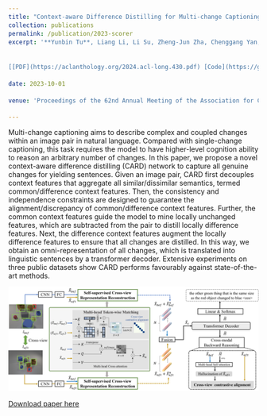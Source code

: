 ```yaml
---
title: "Context-aware Difference Distilling for Multi-change Captioning"
collection: publications
permalink: /publication/2023-scorer
excerpt: '**Yunbin Tu**, Liang Li, Li Su, Zheng-Jun Zha, Chenggang Yan, Qingming Huang.


[[PDF](https://aclanthology.org/2024.acl-long.430.pdf) [Code](https://github.com/tuyunbin/CARD) [Poster](/assets/acl24_poster.pdf)'

date: 2023-10-01

venue: 'Proceedings of the 62nd Annual Meeting of the Association for Computational Linguistics (Volume 1: Long Papers), 7941–7956'

---
```


Multi-change captioning aims to describe complex and coupled changes within an image pair in natural language. Compared with single-change captioning, this task requires the model to have higher-level cognition ability to reason an arbitrary number of changes. In this paper, we propose a novel context-aware difference distilling (CARD) network to capture all genuine changes for yielding sentences. Given an image pair, CARD first decouples context features that aggregate all similar/dissimilar semantics, termed common/difference context features. Then, the consistency and independence constraints are designed to guarantee the alignment/discrepancy of common/difference context features. Further, the common context features guide the model to mine locally unchanged features, which are subtracted from the pair to distill locally difference features. Next, the difference context features augment the locally difference features to ensure that all changes are distilled. In this way, we obtain an omni-representation of all changes, which is translated into linguistic sentences by a transformer decoder. Extensive experiments on three public datasets show CARD performs favourably against state-of-the-art methods. 

![](https://github.com/tuyunbin/tuyunbin.github.io/blob/master/images/scorer_framework.png)

[Download paper here](https://aclanthology.org/2024.acl-long.430.pdf)

